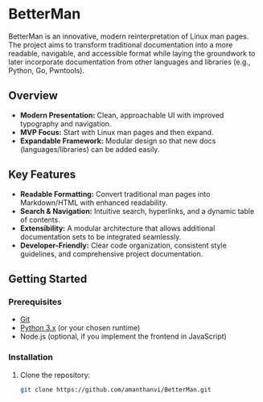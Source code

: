 # BetterMan
BetterMan is an innovative, modern reinterpretation of Linux man pages. The project aims to transform traditional documentation into a more readable, navigable, and accessible format while laying the groundwork to later incorporate documentation from other languages and libraries (e.g., Python, Go, Pwntools).

## Overview

- **Modern Presentation:** Clean, approachable UI with improved typography and navigation.
- **MVP Focus:** Start with Linux man pages and then expand.
- **Expandable Framework:** Modular design so that new docs (languages/libraries) can be added easily.

## Key Features

- **Readable Formatting:** Convert traditional man pages into Markdown/HTML with enhanced readability.
- **Search & Navigation:** Intuitive search, hyperlinks, and a dynamic table of contents.
- **Extensibility:** A modular architecture that allows additional documentation sets to be integrated seamlessly.
- **Developer-Friendly:** Clear code organization, consistent style guidelines, and comprehensive project documentation.

## Getting Started

### Prerequisites

- [Git](https://git-scm.com/)
- [Python 3.x](https://www.python.org/) (or your chosen runtime)
- Node.js (optional, if you implement the frontend in JavaScript)

### Installation

1. Clone the repository:
   ```bash
   git clone https://github.com/amanthanvi/BetterMan.git
